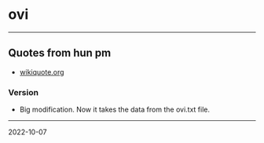 # ovi
---

## Quotes from hun pm

- [wikiquote.org](https://hu.wikiquote.org/wiki/Orb%C3%A1n_Viktor)

### Version

- Big modification. Now it takes the data from the ovi.txt file.

---

2022-10-07
